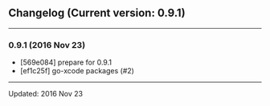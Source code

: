 ## Changelog (Current version: 0.9.1)

-----------------

### 0.9.1 (2016 Nov 23)

* [569e084] prepare for 0.9.1
* [ef1c25f] go-xcode packages (#2)

-----------------

Updated: 2016 Nov 23